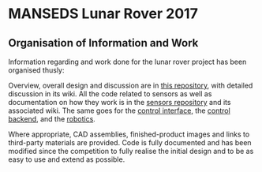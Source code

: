 # MANSEDS Lunar Rover 2017

## Organisation of Information and Work

Information regarding and work done for the lunar rover project has been organised thusly:

Overview, overall design and discussion are in [this repository](https://github.com/MANSEDS/Lunar-Rover-2017), with detailed discussion in its wiki. All the code related to sensors as well as documentation on how they work is in the [sensors repository](https://github.com/MANSEDS/Lunar-Rover-2017-Sensors) and its associated wiki. The same goes for the [control interface](https://github.com/MANSEDS/Lunar-Rover-2017-Control-Interface), the [control backend](https://github.com/MANSEDS/Lunar-Rover-2017-Control-Backend), and the [robotics](https://github.com/MANSEDS/Lunar-Rover-2017-Robotics).

Where appropriate, CAD assemblies, finished-product images and links to third-party materials are provided. Code is fully documented and has been modified since the competition to fully realise the initial design and to be as easy to use and extend as possible.
